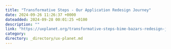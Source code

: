 ```yaml
---
title: "Transformative Steps - Our Application Redesign Journey"
date: 2024-09-26 11:26:37 +0000
dateadded: 2024-09-28 00:01:25 +0100
description: ""
link: "https://uxplanet.org/transformative-steps-bime-bazars-redesign-journey-cc17503047d3?source=rss----819cc2aaeee0---4"
category:
directory: _directory/ux-planet.md
---
```

